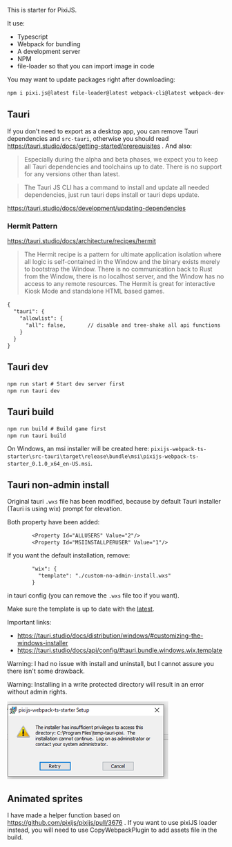 This is starter for PixiJS.

It use:
- Typescript
- Webpack for bundling
- A development server
- NPM
- file-loader so that you can import image in code

You may want to update packages right after downloading:

```sh
npm i pixi.js@latest file-loader@latest webpack-cli@latest webpack-dev-server@latest ts-loader@latest webpack@latest typescript@latest 
```


## Tauri

If you don't need to export as a desktop app, you can remove Tauri dependencies and `src-tauri`, 
otherwise you should read https://tauri.studio/docs/getting-started/prerequisites .
And also:

> Especially during the alpha and beta phases, we expect you to keep all Tauri dependencies and toolchains up to date. 
> There is no support for any versions other than latest.

> The Tauri JS CLI has a command to install and update all needed dependencies, just run tauri deps install or tauri deps update.

https://tauri.studio/docs/development/updating-dependencies


### Hermit Pattern

https://tauri.studio/docs/architecture/recipes/hermit

> The Hermit recipe is a pattern for ultimate application isolation where all logic is self-contained in the 
> Window and the binary exists merely to bootstrap the Window. There is no communication back to Rust from the Window, 
> there is no localhost server, and the Window has no access to any remote resources. 
> The Hermit is great for interactive Kiosk Mode and standalone HTML based games.

```json5
{
  "tauri": {
    "allowlist": {
      "all": false,       // disable and tree-shake all api functions
    }
  }
}
```


## Tauri dev

```shell
npm run start # Start dev server first
npm run tauri dev
```


## Tauri build

```shell
npm run build # Build game first
npm run tauri build
```

On Windows, an msi installer will be created here: 
`pixijs-webpack-ts-starter\src-tauri\target\release\bundle\msi\pixijs-webpack-ts-starter_0.1.0_x64_en-US.msi`.


## Tauri non-admin install

Original tauri `.wxs` file has been modified, because by default Tauri installer (Tauri is using wix) prompt for elevation.

Both property have been added:
```
        <Property Id="ALLUSERS" Value="2"/>
        <Property Id="MSIINSTALLPERUSER" Value="1"/>
```

If you want the default installation, remove:

```
        "wix": {
          "template": "./custom-no-admin-install.wxs"
        }
```
in tauri config (you can remove the `.wxs` file too if you want).

Make sure the template is up to date with the [latest](https://github.com/tauri-apps/tauri/blob/dev/tooling/bundler/src/bundle/windows/templates/main.wxs).

Important links:
- https://tauri.studio/docs/distribution/windows/#customizing-the-windows-installer
- https://tauri.studio/docs/api/config/#tauri.bundle.windows.wix.template

Warning: I had no issue with install and uninstall, but I cannot assure you there isn't some drawback.

Warning: Installing in a write protected directory will result in an error without admin rights.

![readme-img/img_5.png](readme-img/img_5.png)


## Animated sprites

I have made a helper function based on https://github.com/pixijs/pixijs/pull/3676 .
If you want to use pixiJS loader instead, you will need to use CopyWebpackPlugin to add
assets file in the build.
